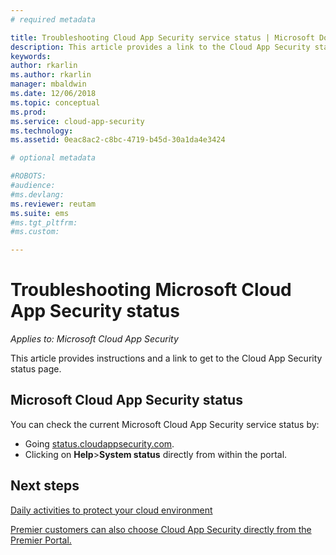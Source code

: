 ```yaml
---
# required metadata

title: Troubleshooting Cloud App Security service status | Microsoft Docs
description: This article provides a link to the Cloud App Security status page
keywords:
author: rkarlin
ms.author: rkarlin
manager: mbaldwin
ms.date: 12/06/2018
ms.topic: conceptual
ms.prod:
ms.service: cloud-app-security
ms.technology:
ms.assetid: 0eac8ac2-c8bc-4719-b45d-30a1da4e3424

# optional metadata

#ROBOTS:
#audience:
#ms.devlang:
ms.reviewer: reutam
ms.suite: ems
#ms.tgt_pltfrm:
#ms.custom:

---
```

# Troubleshooting Microsoft Cloud App Security status

*Applies to: Microsoft Cloud App Security*

This article provides instructions and a link to get to the Cloud App Security status page.

## Microsoft Cloud App Security status

You can check the current Microsoft Cloud App Security service status by:

- Going [status.cloudappsecurity.com](https://status.cloudappsecurity.com).
- Clicking on **Help**>**System status** directly from within the portal.

## Next steps
 
[Daily activities to protect your cloud environment](daily-activities-to-protect-your-cloud-environment.md)   

[Premier customers can also choose Cloud App Security directly from the Premier Portal.](https://premier.microsoft.com/)  
  
  